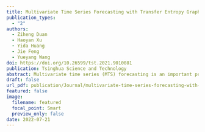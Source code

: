 ```yaml
---
title: Multivariate Time Series Forecasting with Transfer Entropy Graph
publication_types:
  - "2"
authors:
  - Ziheng Duan
  - Haoyan Xu
  - Yida Huang
  - Jie Feng
  - Yueyang Wang
doi: https://doi.org/10.26599/tst.2021.9010081 
publication: Tsinghua Science and Technology
abstract: Multivariate time series (MTS) forecasting is an important problem in many fields. Accurate forecasting results can effectively help decision-making. To date, many MTS forecasting methods have been proposed and widely applied. However, these methods assume that the predicted value of a single variable is affected by all other variables, which ignores the causal relationship among variables. To address the above issue, a novel end-to-end deep learning model, termed graph neural network with transfer entropy (TEGNN) is proposed in this paper. To characterize the causal information among variables, the transfer entropy (TE) graph is introduced in our model, where each variable is regarded as a graph node and each edge represents the casual relationship between variables. In addition, convolutional neural network (CNN) filters with different perception scales are used for time series feature extraction, which is used to generate the feature of each node. Finally, graph neural network (GNN) is adopted to tackle the forecasting problem of graph structure generated by MTS. Three benchmark datasets from the real world are used to evaluate the proposed TEGNN and the comprehensive experiments show that the proposed method achieves state-of-the-art results in MTS forecasting task.
draft: false
url_pdf: publication/Journal/multivariate-time-series-forecasting-with-transfer-entropy-graph/Multivariate_Time_Series_Forecasting_with_Transfer_Entropy_Graph.pdf
featured: false
image:
  filename: featured
  focal_point: Smart
  preview_only: false
date: 2022-07-21
---
```


